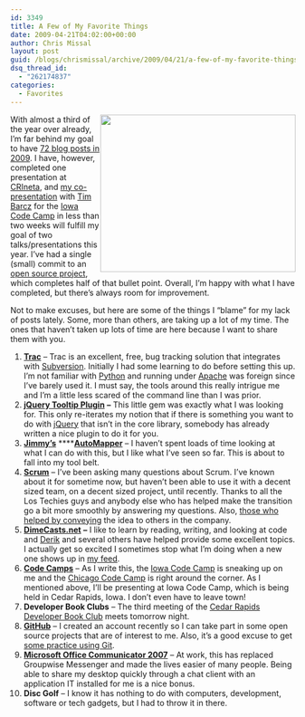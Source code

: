 ```yaml
---
id: 3349
title: A Few of My Favorite Things
date: 2009-04-21T04:02:00+00:00
author: Chris Missal
layout: post
guid: /blogs/chrismissal/archive/2009/04/21/a-few-of-my-favorite-things.aspx
dsq_thread_id:
  - "262174837"
categories:
  - Favorites
---
```

<div class="wlWriterEditableSmartContent" style="padding-right: 0px;padding-left: 0px;float: right;padding-bottom: 0px;margin: 0px;padding-top: 0px">
  <a href="//lostechies.com/chrismissal/files/2011/03/dog_192182_11118x6_2C225E35.jpg" rel="thumbnail"><img src="//lostechies.com/chrismissal/files/2011/03/dog_192182_1111_6E28CD76.png" border="0" width="345" height="278" /></a>
</div>

With almost a third of the year over already, I&rsquo;m far behind my goal to have <a title="Chris' Year in Review 2008" href="http://dumpsterdoggy.com/articles/?chris-year-in-review-2008" target="_blank">72 blog posts in 2009</a>. I have, however, completed one presentation at <a title="CRIneta" href="http://crineta.org" target="_blank">CRIneta</a>, and <a title="Beginner's Guide to Unit Tests" href="http://iowacodecamp.com/Sessions.aspx" target="_blank">my co-presentation</a> with <a title="Tim Barcz" href="http://devlicio.us/blogs/tim_barcz/" target="_blank">Tim Barcz</a> for the <a title="Iowa Code Camp" href="http://iowacodecamp.com" target="_blank">Iowa Code Camp</a> in less than two weeks will fulfill my goal of two talks/presentations this year. I&rsquo;ve had a single (small) commit to an <a title="Docu" href="http://docu.jagregory.com/" target="_blank">open source project</a>, which completes half of that bullet point. Overall, I&rsquo;m happy with what I have completed, but there&rsquo;s always room for improvement.

Not to make excuses, but here are some of the things I &ldquo;blame&rdquo; for my lack of posts lately. Some, more than others, are taking up a lot of my time. The ones that haven&rsquo;t taken up lots of time are here because I want to share them with you.

  1. <a title="Trac" href="http://trac.edgewall.org/" target="_blank"><b>Trac</b></a> &#8211; Trac is an excellent, free, bug tracking solution that integrates with <a title="Subversion" href="http://subversion.tigris.org/" target="_blank">Subversion</a>. Initially I had some learning to do before setting this up. I&rsquo;m not familiar with <a title="Python" href="http://www.python.org/" target="_blank">Python</a> and running under <a title="Apache Http Server Project" href="http://httpd.apache.org/download.cgi" target="_blank">Apache</a> was foreign since I&rsquo;ve barely used it. I must say, the tools around this really intrigue me and I&rsquo;m a little less scared of the command line than I was prior. 
  2. <a title="jQuery Tooltip Plugin" href="http://bassistance.de/jquery-plugins/jquery-plugin-tooltip/" target="_blank"><b>jQuery Tooltip Plugin</b></a> **&ndash;** This little gem was exactly what I was looking for. This only re-iterates my notion that if there is something you want to do with <a title="jQuery" href="http://jquery.com" target="_blank">jQuery</a> that isn&rsquo;t in the core library, somebody has already written a nice plugin to do it for you. 
  3. <a href="/blogs/jimmy_bogard/default.aspx" target="_blank"><b>Jimmy&rsquo;s</b></a> ****<a href="http://automapper.codeplex.com/" target="_blank"><b>AutoMapper</b></a> &ndash; I haven&rsquo;t spent loads of time looking at what I can do with this, but I like what I&rsquo;ve seen so far. This is about to fall into my tool belt. 
  4. <a href="http://en.wikipedia.org/wiki/Scrum_(development)" target="_blank"><b>Scrum</b></a> &ndash; I&rsquo;ve been asking many questions about Scrum. I&rsquo;ve known about it for sometime now, but haven&rsquo;t been able to use it with a decent sized team, on a decent sized project, until recently. Thanks to all the Los Techies guys and anybody else who has helped make the transition go a bit more smoothly by answering my questions. Also, <a title="Scrum in Under 10 Minutes" href="http://tinyurl.com/ScrumIn10Minutes" target="_blank">those who helped by conveying</a> the idea to others in the company. 
  5. <a title="DimeCasts.Net" href="http://dimecasts.net" target="_blank"><b>DimeCasts.net</b></a> **&ndash;** I like to learn by reading, writing, and looking at code and <a href="http://devlicious.com/blogs/derik_whittaker/" target="_blank">Derik</a> and several others have helped provide some excellent topics. I actually get so excited I sometimes stop what I&rsquo;m doing when a new one shows up in <a href="http://www.google.com/reader/shared/00195898312361605317" target="_blank">my feed</a>. 
  6. <a href="http://www.thedevcommunity.org/codecamps/manifesto.aspx" target="_blank"><b>Code Camps</b></a> &#8211; As I write this, the <a href="http://iowacodecamp.com" target="_blank">Iowa Code Camp</a> is sneaking up on me and the <a href="http://chicagocodecamp.com/" target="_blank">Chicago Code Camp</a> is right around the corner. As I mentioned above, I&rsquo;ll be presenting at Iowa Code Camp, which is being held in Cedar Rapids, Iowa. I don&rsquo;t even have to leave town! 
  7. **Developer Book Clubs** &ndash; The third meeting of the <a title="Cedar Rapids Developer Book Club" href="http://bookclub.crineta.org" target="_blank">Cedar Rapids Developer Book Club</a> meets tomorrow night. 
  8. <a href="http://github.com" target="_blank"><b>GitHub</b></a> &ndash; I created an account recently so I can take part in some open source projects that are of interest to me. Also, it&rsquo;s a good excuse to get <a href="http://twitter.com/ChrisMissal/status/1567452114" target="_blank">some practice using Git</a>. 
  9. <a title="Microsoft Office Communicator 2007" href="http://www.microsoft.com/uc/products/oc2007.mspx" target="_blank"><b>Microsoft Office Communicator 2007</b></a> &ndash; At work, this has replaced Groupwise Messenger and made the lives easier of many people. Being able to share my desktop quickly through a chat client with an application IT installed for me is a nice bonus. 
 10. **Disc Golf** &ndash; I know it has nothing to do with computers, development, software or tech gadgets, but I had to throw it in there.